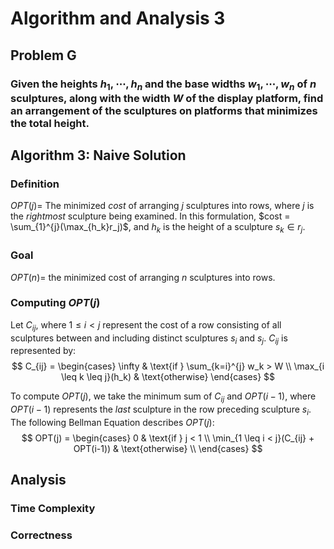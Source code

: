 # Algorithm and Analysis 3

## Problem G
### Given the heights $h_1, \cdots, h_n$ and the base widths $w_1, \cdots, w_n$ of $n$ sculptures, along with the width $W$ of the display platform, find an arrangement of the sculptures on platforms that minimizes the total height. 

## Algorithm 3: Naive Solution
### Definition
$OPT(j) =$ The minimized $cost$ of arranging $j$ sculptures into rows, where $j$ is the *rightmost* sculpture being examined. In this formulation, $cost = \sum_{1}^{j}(\max_{h_k}r_j)$, and $h_k$ is the height of a sculpture $s_k \in r_j$. 

### Goal
$OPT(n) =$ the minimized cost of arranging $n$ sculptures into rows.

### Computing $OPT(j)$
Let $C_{ij}$, where $1 \leq i < j$ represent the cost of a row consisting of all sculptures between and including distinct sculptures $s_i$ and $s_j$. $C_{ij}$ is represented by:
$$
C_{ij} = 
\begin{cases}
    \infty & \text{if } \sum_{k=i}^{j} w_k > W \\
    \max_{i \leq k \leq j}(h_k) & \text{otherwise}
\end{cases}
$$

To compute $OPT(j)$, we take the minimum sum of $C_{ij}$ and $OPT(i-1)$, where $OPT(i-1)$ represents the *last* sculpture in the row preceding sculpture $s_i$. The following Bellman Equation describes $OPT(j)$:
$$
OPT(j) = 
\begin{cases}
    0 & \text{if } j < 1 \\
    \min_{1 \leq i < j}(C_{ij} + OPT(i-1)) & \text{otherwise} \\
\end{cases}
$$

<!-- NEED TO EXPLAIN BACKTRACKING TO FIND WHICH SCULPTURES ARE IN WHICH ROWS-->

## Analysis
### Time Complexity


### Correctness
<!-- Write Correctness Analysis Here!!!!-->